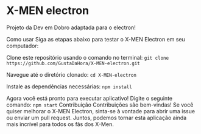 # X-MEN electron
 Projeto da Dev em Dobro adaptada para o electron!

Como usar
Siga as etapas abaixo para testar o X-MEN Electron em seu computador:

Clone este repositório usando o comando no terminal:
```git clone https://github.com/GustaDaHora/X-MEN-electron.git```

Navegue até o diretório clonado:
```cd X-MEN-electron```

Instale as dependências necessárias:
```npm install```

Agora você está pronto para executar aplicativo! Digite o seguinte comando:
```npm start```
Contribuição
Contribuições são bem-vindas! Se você quiser melhorar o X-MEN Electron, sinta-se à vontade para abrir uma issue ou enviar um pull request. Juntos, podemos tornar esta aplicação ainda mais incrível para todos os fãs dos X-Men.

